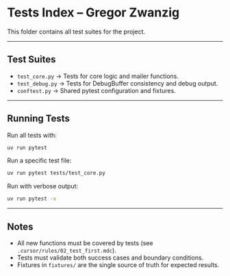 

# Tests Index – Gregor Zwanzig

This folder contains all test suites for the project.

---

## Test Suites

- `test_core.py` → Tests for core logic and mailer functions.
- `test_debug.py` → Tests for DebugBuffer consistency and debug output.
- `conftest.py` → Shared pytest configuration and fixtures.

---

## Running Tests

Run all tests with:

```bash
uv run pytest
```

Run a specific test file:

```bash
uv run pytest tests/test_core.py
```

Run with verbose output:

```bash
uv run pytest -v
```

---

## Notes
- All new functions must be covered by tests (see `.cursor/rules/02_test_first.mdc`).
- Tests must validate both success cases and boundary conditions.
- Fixtures in `fixtures/` are the single source of truth for expected results.